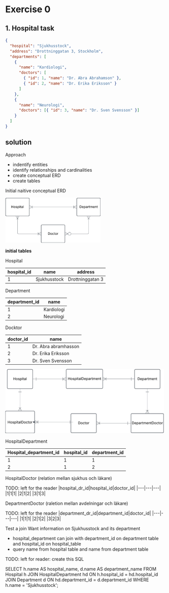 # Exercise 0

## 1. Hospital task

```json
{
  "hospital": "Sjukhusstock",
  "address": "Drottninggatan 3, Stockholm",
  "departments": [
    {
      "name": "Kardiologi",
      "doctors": [
        { "id": 1, "name": "Dr. Abra Abrahamson" },
        { "id": 2, "name": "Dr. Erika Eriksson" }
      ]
    },
    {
      "name": "Neurologi",
      "doctors": [{ "id": 3, "name": "Dr. Sven Svensson" }]
    }
  ]
}
```

## solution

Approach

- indentify entities
- identify relationships and cardinalities
- create conceptual ERD
- create tables

Initial naitive conceptual ERD

<img src = "../../assets/initial_conceptual_model.png" width=300>

**initial tables**

Hospital

| hospital_id | name         | address          |
| ----------- | ------------ | ---------------- |
| 1           | Sjukhusstock | Drottninggatan 3 |

Department

| department_id | name       |
| ------------- | ---------- |
| 1             | Kardiologi |
| 2             | Neurologi  |

Docktor

| doctor_id | name                 |
| --------- | -------------------- |
| 1         | Dr. Abra abramhasson |
| 2         | Dr. Erika Eriksson   |
| 3         | Dr. Sven Svensson    |

<img src = "../../assets/conceptual_hospital.png" width=500>

HospitalDepartment

| Hospital_department_id | hospital_id | department_id |
| ---------------------- | ----------- | ------------- |
| 1                      | 1           | 1             |
| 2                      | 1           | 2             |

HospitalDoctor
(relation mellan sjukhus och läkare)

TODO: left for the reader
|hospital_dr_id|hospital_id|doctor_id|
|---|---|---|
|1|1|1|
|2|1|2|
|3|1|3|

DepartmentDoctor
(raletion mellan avdelningar och läkare)

TODO: left for the reader
|department_dr_id|department_id|doctor_id|
|---|---|---|
|1|1|1|
|2|1|2|
|3|2|3|

Test a join
Want information on Sjukhusstock and its department

- hospital_department can join with department_id on department table and hospital_id on hospital_table
- query name from hospital table and name from department table

TODO: left for reader: create this SQL

SELECT h.name AS hospital_name, d.name AS department_name FROM Hospital h
JOIN HospitalDepartment hd ON h.hospital_id = hd.hospital_id JOIN Department d ON hd.department_id = d.department_id WHERE h.name = 'Sjukhusstock';
